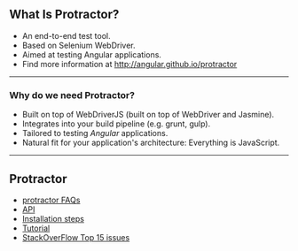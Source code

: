 ##  What Is Protractor?

* An end-to-end test tool.
* Based on Selenium WebDriver.
* Aimed at testing Angular applications.
* Find more information at http://angular.github.io/protractor

---

### Why do we need Protractor?

* Built on top of WebDriverJS (built on top of WebDriver and Jasmine).
* Integrates into your build pipeline (e.g. grunt, gulp).
* Tailored to testing *Angular* applications.
* Natural fit for your application's architecture: Everything is JavaScript.

---
## Protractor
* [protractor FAQs](https://github.com/angular/protractor/blob/master/docs/faq.md)
* [API](http://www.protractortest.org/#/api)
* [Installation steps](http://www.protractortest.org/#/protractor-setup)
* [Tutorial](http://www.protractortest.org/#/tutorial)
* [StackOverFlow Top 15 issues](https://stackoverflow.com/search?q=protractor)
